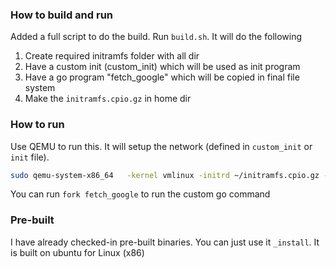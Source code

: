 ### How to build and run
Added a full script to do the build. Run ```build.sh```. It will do the following

1. Create required initramfs folder with all dir
2. Have a custom init (custom_init) which will be used as init program
3. Have a go program "fetch_google" which will be copied in final file system
4. Make the ```initramfs.cpio.gz``` in home dir

### How to run
Use QEMU to run this. It will setup the network (defined in ```custom_init``` or ```init``` file). 
```sh
sudo qemu-system-x86_64   -kernel vmlinux -initrd ~/initramfs.cpio.gz -hda /dev/zero -append "root=/dev/zero console=ttyS0" -serial stdio -display none  -netdev user,id=vmnic -device e1000,netdev=vmnic
```

You can run ```fork fetch_google``` to run the custom go command

### Pre-built
I have already checked-in pre-built binaries. You can just use it ```_install```. It is built on ubuntu for Linux (x86)
